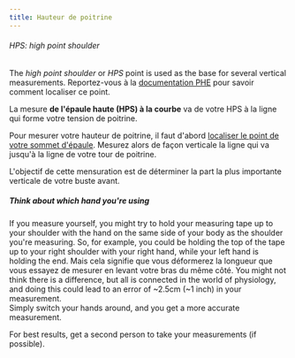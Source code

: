 ```yaml
---
title: Hauteur de poitrine
---
```


<Note>

###### HPS: high point shoulder

The _high point shoulder_ or _HPS_ point is used as the base for several vertical measurements.
Reportez-vous à la [documentation PHE](/docs/measurements/hps/) pour savoir comment localiser ce point.

</Note>

La mesure **de l'épaule haute (HPS) à la courbe** va de votre HPS à la ligne qui forme votre tension de poitrine.

Pour mesurer votre hauteur de poitrine, il faut d'abord [localiser le point de votre sommet d'épaule](/docs/measurements/hps/). Mesurez alors de façon verticale la ligne qui va jusqu'à la ligne de votre tour de poitrine.

L'objectif de cette mensuration est de déterminer la part la plus importante verticale de votre buste avant.

<Tip>

##### Think about which hand you're using

If you measure yourself, you might try to hold your measuring tape up to your shoulder with the hand on
the same side of your body as the shoulder you're measuring. So, for example, you could be holding the top of
the tape up to your right shoulder with your right hand, while your left hand is holding the end.
Mais cela signifie que vous déformerez la longueur que vous essayez de mesurer en levant votre bras du même côté.
You might not think there is a difference, but all is connected in the world of physiology, and
doing this could lead to an error of ~2.5cm (~1 inch) in your measurement.\
Simply switch your hands around, and you get a more accurate measurement.

For best results, get a second person to take your measurements (if possible).

</Tip>
